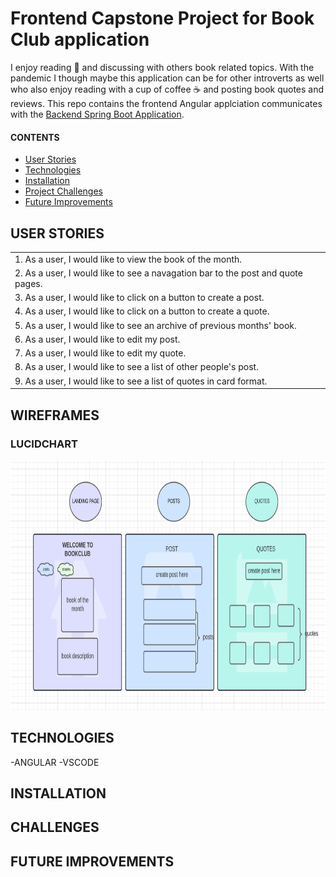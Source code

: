# Frontend Capstone Project for Book Club application

<p>I enjoy reading 📖 and discussing with others book related topics. With the pandemic I though maybe this application can be for other introverts as well who also enjoy reading with a cup of coffee ☕ and posting book quotes and reviews. This repo contains the frontend Angular applciation communicates with the <a href="https://github.com/yaretzyc/backend-capstoneproject" target="_blank">Backend Spring Boot Application</a>.</p>


#### CONTENTS
- [User Stories](#USER-STORIES)
- [Technologies](#TECHNOLOGIES)
- [Installation](#INSTALLATION)
- [Project Challenges](#CHALLENGES)
- [Future Improvements](#FUTURE-IMPROVEMENTS)


## USER STORIES
| | 
|:---|
|1.	As a user, I would like to view the book of the month.
|2.	As a user, I would like to see a navagation bar to the post and quote pages.
|3.	As a user, I would like to click on a button to create a post.
|4.	As a user, I would like to click on a button to create a quote.
|5.	As a user, I would like to see an archive of previous months' book.
|6.	As a user, I would like to edit my post.
|7.	As a user, I would like to edit my quote.
|8. As a user, I would like to see a list of other people's post.
|9. As a user, I would like to see a list of quotes in card format.

## WIREFRAMES
### LUCIDCHART
<p align="center"><img alt="lucidchart_diagram" height="400" src="planning/lucidChart.png"/>
   

## TECHNOLOGIES 
  -ANGULAR
  -VSCODE

## INSTALLATION

## CHALLENGES

## FUTURE IMPROVEMENTS
